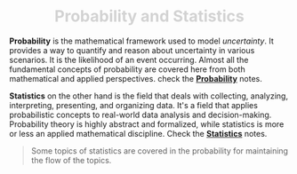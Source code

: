 <h1 align="center" style="color: lightgrey"> Probability and Statistics </h1>

**Probability** is the mathematical framework used to model _uncertainty_. It provides a way to quantify and reason about uncertainty in various scenarios. It is the likelihood of an event occurring. Almost all the fundamental concepts of probability are covered here from both mathematical and applied perspectives. check the **[Probability](./Probability.md)** notes. 

**Statistics** on the other hand is the field that deals with collecting, analyzing, interpreting, presenting, and organizing data. It's a field that applies probabilistic concepts to real-world data analysis and decision-making. Probability theory is highly abstract and formalized, while statistics is more or less an applied mathematical discipline. Check the **[Statistics](./Statistics.md)** notes.

> Some topics of statistics are covered in the probability for maintaining the flow of the topics. 